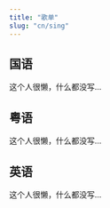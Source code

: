 ```yaml
---
title: "歌单"
slug: "cn/sing"
---
```


## 国语

这个人很懒，什么都没写...

## 粤语

这个人很懒，什么都没写...
## 英语

这个人很懒，什么都没写...
